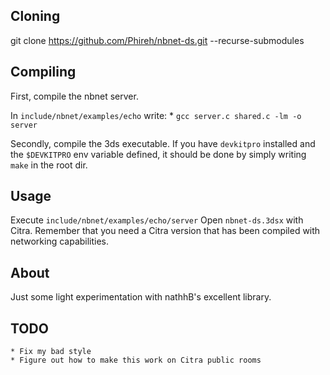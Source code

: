 ## Cloning
git clone https://github.com/Phireh/nbnet-ds.git --recurse-submodules

## Compiling
First, compile the nbnet server.

In `include/nbnet/examples/echo` write:
    * `gcc server.c shared.c -lm -o server`

Secondly, compile the 3ds executable. If you have `devkitpro` installed and the `$DEVKITPRO` env variable defined, it should be done by simply writing `make` in the root dir.

## Usage
Execute `include/nbnet/examples/echo/server`
Open `nbnet-ds.3dsx` with Citra. Remember that you need a Citra version that has been compiled with networking capabilities.

## About
Just some light experimentation with nathhB's excellent library.

## TODO
    * Fix my bad style
    * Figure out how to make this work on Citra public rooms
